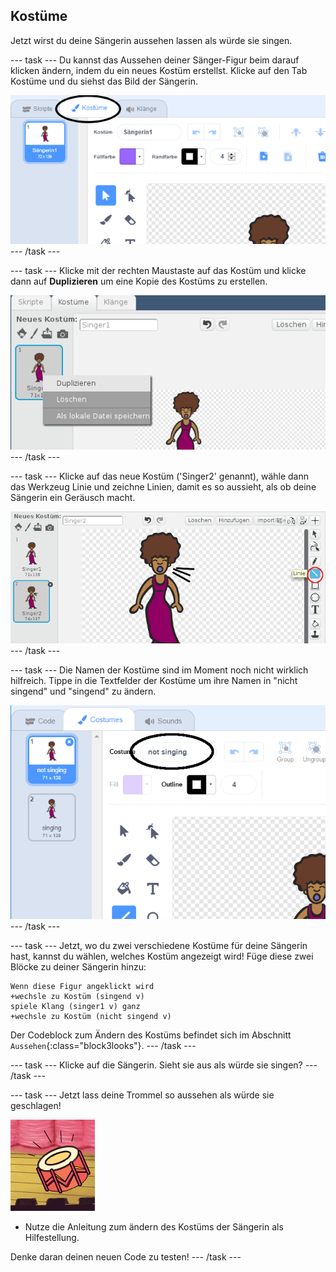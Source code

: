 ## Kostüme

Jetzt wirst du deine Sängerin aussehen lassen als würde sie singen.

\--- task \--- Du kannst das Aussehen deiner Sänger-Figur beim darauf klicken ändern, indem du ein neues Kostüm erstellst. Klicke auf den Tab Kostüme und du siehst das Bild der Sängerin.

![Screenshot](images/band-singer-costume-annotated.png) \--- /task \---

\--- task \--- Klicke mit der rechten Maustaste auf das Kostüm und klicke dann auf **Duplizieren** um eine Kopie des Kostüms zu erstellen.

![screenshot](images/band-singer-duplicate.png) \--- /task \---

\--- task \--- Klicke auf das neue Kostüm ('Singer2' genannt), wähle dann das Werkzeug Linie und zeichne Linien, damit es so aussieht, als ob deine Sängerin ein Geräusch macht.

![Screenshot](images/band-singer-click.png) \--- /task \---

\--- task \--- Die Namen der Kostüme sind im Moment noch nicht wirklich hilfreich. Tippe in die Textfelder der Kostüme um ihre Namen in "nicht singend" und "singend" zu ändern.

![Screenshot](images/band-singer-name-annotated.png) \--- /task \---

\--- task \--- Jetzt, wo du zwei verschiedene Kostüme für deine Sängerin hast, kannst du wählen, welches Kostüm angezeigt wird! Füge diese zwei Blöcke zu deiner Sängerin hinzu:

```blocks3
Wenn diese Figur angeklickt wird
+wechsle zu Kostüm (singend v)
spiele Klang (singer1 v) ganz
+wechsle zu Kostüm (nicht singend v)
```

Der Codeblock zum Ändern des Kostüms befindet sich im Abschnitt `Aussehen`{:class="block3looks"}. \--- /task \---

\--- task \--- Klicke auf die Sängerin. Sieht sie aus als würde sie singen? \--- /task \---

\--- task \--- Jetzt lass deine Trommel so aussehen als würde sie geschlagen!

![screenshot](images/band-drum-final.png)

- Nutze die Anleitung zum ändern des Kostüms der Sängerin als Hilfestellung.

Denke daran deinen neuen Code zu testen! \--- /task \---